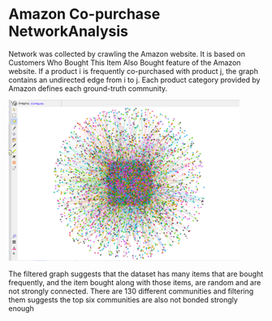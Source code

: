 # Amazon Co-purchase NetworkAnalysis
Network was collected by crawling the Amazon website. It is based on Customers Who Bought This Item Also Bought feature of the Amazon website. If a product i is frequently co-purchased with product j, the graph contains an undirected edge from i to j. Each product category provided by Amazon defines each ground-truth community.

![Filtered Graph](https://github.com/ArunitaYen/NetworkAnalysis/blob/main/Network%20Analysis%20Amazon%20Co-purchase/Filtered%20Graph.PNG)

The filtered graph suggests that the dataset has many items that are bought frequently, and the item bought along with those items, are random and are not strongly connected. There are 130 different communities and filtering them suggests the top six communities are also not bonded strongly enough
